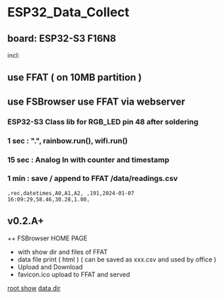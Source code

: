 # ESP32_Data_Collect
## board: ESP32-S3 F16N8
incl:<br/>
## use FFAT ( on 10MB partition )
## use FSBrowser use FFAT via webserver 
### ESP32-S3 Class lib for RGB_LED pin 48 after soldering

### 1 sec : ".", rainbow.run(), wifi.run()

### 15 sec : Analog In with counter and timestamp

### 1 min : save / append to FFAT /data/readings.csv

<CODE>,rec,datetimes,A0,A1,A2,
,191,2024-01-07 16:09:29,58.46,30.28,1.00,</CODE>



<H2>v0.2.A+</H2>

++ FSBrowser HOME PAGE

* with show dir and files of FFAT<br/>
* data file print ( html ) ( can be saved as xxx.csv and used by office )<br/>
* Upload and Download<br/>
* favicon.ico upload to FFAT and served<br/>

[root show](http://kll.byethost7.com/kllfusion01/downloads/ESP32_FSBrowser_App.png)
[data dir ](http://kll.byethost7.com/kllfusion01/downloads/ESP32_FSBrowser_App_dataDir.png)
